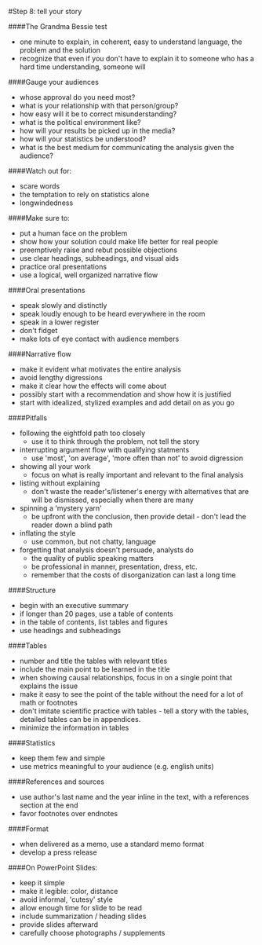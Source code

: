 #Step 8: tell your story

####The Grandma Bessie test
 - one minute to explain, in coherent, easy to understand language, 
   the problem and the solution
 - recognize that even if you don't have to explain it to someone
   who has a hard time understanding, someone will

####Gauge your audiences
 - whose approval do you need most?
 - what is your relationship with that person/group?
 - how easy will it be to correct misunderstanding?
 - what is the political environment like?
 - how will your results be picked up in the media?
 - how will your statistics be understood?
 - what is the best medium for communicating the analysis given the audience?

####Watch out for:
 - scare words
 - the temptation to rely on statistics alone
 - longwindedness

####Make sure to:
 - put a human face on the problem
 - show how your solution could make life better for real people
 - preemptively raise and rebut possible objections
 - use clear headings, subheadings, and visual aids
 - practice oral presentations
 - use a logical, well organized narrative flow

####Oral presentations
 - speak slowly and distinctly
 - speak loudly enough to be heard everywhere in the room
 - speak in a lower register
 - don't fidget
 - make lots of eye contact with audience members

####Narrative flow
 - make it evident what motivates the entire analysis
 - avoid lengthy digressions
 - make it clear how the effects will come about
 - possibly start with a recommendation and show how it is justified
 - start with idealized, stylized examples and add detail on as you go

####Pitfalls
 - following the eightfold path too closely
   - use it to think through the problem, not tell the story
 - interrupting argument flow with qualifying statments
   - use 'most', 'on average', 'more often than not' to avoid digression
 - showing all your work
   - focus on what is really important and relevant to the final analysis
 - listing without explaining
   - don't waste the reader's/listener's energy with alternatives that are
     will be dismissed, especially when there are many
 - spinning a 'mystery yarn'
   - be upfront with the conclusion, then provide detail - don't lead
     the reader down a blind path
 - inflating the style
   - use common, but not chatty, language
 - forgetting that analysis doesn't persuade, analysts do
   - the quality of public speaking matters
   - be professional in manner, presentation, dress, etc.
   - remember that the costs of disorganization can last a long time

####Structure
 - begin with an executive summary
 - if longer than 20 pages, use a table of contents
 - in the table of contents, list tables and figures
 - use headings and subheadings

####Tables
 - number and title the tables with relevant titles
 - include the main point to be learned in the title
 - when showing causal relationships, focus in on a single point that
   explains the issue
 - make it easy to see the point of the table without the need
   for a lot of math or footnotes
 - don't imitate scientific practice with tables - tell a story with the
   tables, detailed tables can be in appendices.
 - minimize the information in tables

####Statistics
 - keep them few and simple
 - use metrics meaningful to your audience (e.g. english units)

####References and sources
 - use author's last name and the year inline in the text, with a references
   section at the end
 - favor footnotes over endnotes

####Format
 - when delivered as a memo, use a standard memo format
 - develop a press release

####On PowerPoint Slides:
 - keep it simple
 - make it legible: color, distance
 - avoid informal, 'cutesy' style
 - allow enough time for slide to be read
 - include summarization / heading slides
 - provide slides afterward
 - carefully choose photographs / supplements
